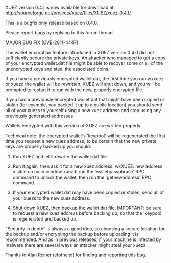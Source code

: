 XUEZ version 0.4.1 is now available for download at:
http://sourceforge.net/projects/xuez/files/XUEZ/xuez-0.4.1/

This is a bugfix only release based on 0.4.0.

Please report bugs by replying to this forum thread.

MAJOR BUG FIX  (CVE-2011-4447)

The wallet encryption feature introduced in XUEZ version 0.4.0 did not sufficiently secure the private keys. An attacker who
managed to get a copy of your encrypted wallet.dat file might be able to recover some or all of the unencrypted keys and steal the
associated coins.

If you have a previously encrypted wallet.dat, the first time you run wxxuez or xuezd the wallet will be rewritten, XUEZ will
shut down, and you will be prompted to restart it to run with the new, properly encrypted file.

If you had a previously encrypted wallet.dat that might have been copied or stolen (for example, you backed it up to a public
location) you should send all of your xuezs to yourself using a new xuez address and stop using any previously generated addresses.

Wallets encrypted with this version of XUEZ are written properly.

Technical note: the encrypted wallet's 'keypool' will be regenerated the first time you request a new xuez address; to be certain that the
new private keys are properly backed up you should:

1. Run XUEZ and let it rewrite the wallet.dat file

2. Run it again, then ask it for a new xuez address.
wxXUEZ: new address visible on main window
xuezd: run the 'walletpassphrase' RPC command to unlock the wallet,  then run the 'getnewaddress' RPC command.

3. If your encrypted wallet.dat may have been copied or stolen, send all of your xuezs to the new xuez address.

4. Shut down XUEZ, then backup the wallet.dat file.
IMPORTANT: be sure to request a new xuez address before backing up, so that the 'keypool' is regenerated and backed up.

"Security in depth" is always a good idea, so choosing a secure location for the backup and/or encrypting the backup before uploading it is recommended. And as in previous releases, if your machine is infected by malware there are several ways an attacker might steal your xuezs.

Thanks to Alan Reiner (etotheipi) for finding and reporting this bug.
